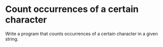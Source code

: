 # Count occurrences of a certain character
Write a program that counts occurrences of a certain character in a given string.